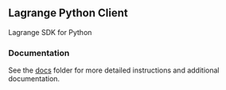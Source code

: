 ## Lagrange Python Client
Lagrange SDK for Python


### Documentation
See the [docs](https://github.com/lagrangedao/lagrange-python-client/tree/main/lagrange/docs) folder for more detailed instructions and additional documentation.